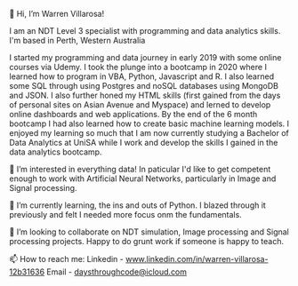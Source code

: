 👋 Hi, I’m Warren Villarosa!

I am an NDT Level 3 specialist with programming and data analytics skills. I'm based in Perth, Western Australia

I started my programming and data journey in early 2019 with some online courses via Udemy. I took the plunge into a bootcamp in 2020 where I learned how to program in VBA, 
Python, Javascript and R. I also learned some SQL through using Postgres and noSQL databases using MongoDB and JSON. I also further honed my HTML skills (first gained from
the days of personal sites on Asian Avenue and Myspace) and lerned to develop online dashboards and web applications. By the end of the 6 month bootcamp I had also learned
how to create basic machine learning models. I enjoyed my learning so much that I am now currently studying a Bachelor of Data Analytics at UniSA while I work and develop
the skills I gained in the data analytics bootcamp.

👀 I’m interested in everything data! In paticular I'd like to get competent enough to work with Artificial Neural Networks, particularly in Image and Signal processing. 

🌱 I’m currently learning, the ins and outs of Python. I blazed through it previously and felt I needed more focus onm the fundamentals.

💞️ I’m looking to collaborate on NDT simulation, Image processing and Signal processing projects. Happy to do grunt work if someone is happy to teach.

📫 How to reach me:
      Linkedin - www.linkedin.com/in/warren-villarosa-12b31636
      Email - daysthroughcode@icloud.com

<!---
daysthroughcode/daysthroughcode is a ✨ special ✨ repository because its `README.md` (this file) appears on your GitHub profile.
You can click the Preview link to take a look at your changes.
--->

